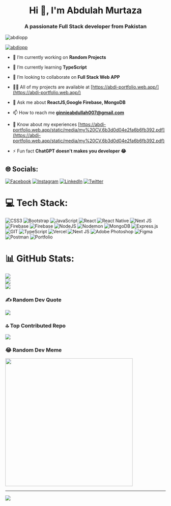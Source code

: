 <h1 align="center">Hi 👋, I'm Abdulah Murtaza</h1>
<h3 align="center">A passionate Full Stack developer from Pakistan</h3>

<p align="left"> <img src="https://komarev.com/ghpvc/?username=abdiopp&label=Profile%20views&color=0e75b6&style=flat" alt="abdiopp" /> </p>

<p align="left"> <a href="https://github.com/ryo-ma/github-profile-trophy"><img src="https://github-profile-trophy.vercel.app/?username=abdiopp" alt="abdiopp" /></a> </p>

- 🔭 I’m currently working on **Random Projects**

- 🌱 I’m currently learning **TypeScript**

- 👯 I’m looking to collaborate on **Full Stack Web APP**

- 👨‍💻 All of my projects are available at [https://abdi-portfolio.web.app/](https://abdi-portfolio.web.app/)

- 💬 Ask me about **ReactJS,Google Firebase, MongoDB**

- 📫 How to reach me **ginnieabdullah007@gmail.com**

- 📄 Know about my experiences [https://abdi-portfolio.web.app/static/media/my%20CV.6b3d0d04e2fa6b6fb392.pdf](https://abdi-portfolio.web.app/static/media/my%20CV.6b3d0d04e2fa6b6fb392.pdf)

- ⚡ Fun fact **ChatGPT doesn't makes you developer 😂**

## 🌐 Socials:

[![Facebook](https://img.shields.io/badge/Facebook-%231877F2.svg?logo=Facebook&logoColor=white)](https://facebook.com/abdiopp) [![Instagram](https://img.shields.io/badge/Instagram-%23E4405F.svg?logo=Instagram&logoColor=white)](https://instagram.com/abdi_opp) [![LinkedIn](https://img.shields.io/badge/LinkedIn-%230077B5.svg?logo=linkedin&logoColor=white)](https://linkedin.com/in/https://www.linkedin.com/in/abdullah-murtaza-7bb409177/) [![Twitter](https://img.shields.io/badge/Twitter-%231DA1F2.svg?logo=Twitter&logoColor=white)](https://twitter.com/abdi_oppp)

# 💻 Tech Stack:

![CSS3](https://img.shields.io/badge/css3-%231572B6.svg?style=for-the-badge&logo=css3&logoColor=white) ![Bootstrap](https://img.shields.io/badge/bootstrap-%238511FA.svg?style=for-the-badge&logo=bootstrap&logoColor=white) ![JavaScript](https://img.shields.io/badge/javascript-%23323330.svg?style=for-the-badge&logo=javascript&logoColor=%23F7DF1E) ![React](https://img.shields.io/badge/react-%2320232a.svg?style=for-the-badge&logo=react&logoColor=%2361DAFB) ![React Native](https://img.shields.io/badge/react_native-%2320232a.svg?style=for-the-badge&logo=react&logoColor=%2361DAFB) ![Next JS](https://img.shields.io/badge/Next-black?style=for-the-badge&logo=next.js&logoColor=white) ![Firebase](https://img.shields.io/badge/firebase-%23039BE5.svg?style=for-the-badge&logo=firebase) ![Firebase](https://img.shields.io/badge/Firebase-039BE5?style=for-the-badge&logo=Firebase&logoColor=white) ![NodeJS](https://img.shields.io/badge/node.js-6DA55F?style=for-the-badge&logo=node.js&logoColor=white) ![Nodemon](https://img.shields.io/badge/NODEMON-%23323330.svg?style=for-the-badge&logo=nodemon&logoColor=%BBDEAD) ![MongoDB](https://img.shields.io/badge/MongoDB-%234ea94b.svg?style=for-the-badge&logo=mongodb&logoColor=white) ![Express.js](https://img.shields.io/badge/express.js-%23404d59.svg?style=for-the-badge&logo=express&logoColor=%2361DAFB) ![GIT](https://img.shields.io/badge/Git-fc6d26?style=for-the-badge&logo=git&logoColor=white) ![TypeScript](https://img.shields.io/badge/typescript-%23007ACC.svg?style=for-the-badge&logo=typescript&logoColor=white) ![Vercel](https://img.shields.io/badge/vercel-%23000000.svg?style=for-the-badge&logo=vercel&logoColor=white) ![Next JS](https://img.shields.io/badge/Next-black?style=for-the-badge&logo=next.js&logoColor=white) ![Adobe Photoshop](https://img.shields.io/badge/adobe%20photoshop-%2331A8FF.svg?style=for-the-badge&logo=adobe%20photoshop&logoColor=white) ![Figma](https://img.shields.io/badge/figma-%23F24E1E.svg?style=for-the-badge&logo=figma&logoColor=white) ![Postman](https://img.shields.io/badge/Postman-FF6C37?style=for-the-badge&logo=postman&logoColor=white) ![Portfolio](https://img.shields.io/badge/Portfolio-%23000000.svg?style=for-the-badge&logo=firefox&logoColor=#FF7139)

# 📊 GitHub Stats:

![](https://github-readme-stats.vercel.app/api?username=abdiopp&theme=vue-dark&hide_border=true&include_all_commits=false&count_private=false)<br/>
![](https://github-readme-streak-stats.herokuapp.com/?user=abdiopp&theme=vue-dark&hide_border=true)<br/>
![](https://github-readme-stats.vercel.app/api/top-langs/?username=abdiopp&theme=vue-dark&hide_border=true&include_all_commits=false&count_private=false&layout=compact)

### ✍️ Random Dev Quote

![](https://quotes-github-readme.vercel.app/api?type=horizontal&theme=radical)

### 🔝 Top Contributed Repo

![](https://github-contributor-stats.vercel.app/api?username=abdiopp&limit=5&theme=dark&combine_all_yearly_contributions=true)

### 😂 Random Dev Meme

<img src='https://randommeme-five.vercel.app/' style="height: 400px;"/>

---

[![](https://visitcount.itsvg.in/api?id=abdiopp&icon=0&color=0)](https://visitcount.itsvg.in)

<!-- Proudly created with GPRM ( https://gprm.itsvg.in ) -->
